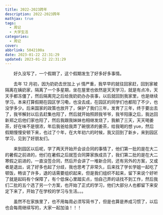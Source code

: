```yaml
---
title: 2022-2023跨年
description: 2022-2023跨年
mathjax: true
tags:
  - 周记
  - 大学生活
categories:
  - 周记
cover: 
abbrlink: 5042100a
date: 2023-01-22 22:31:29
updated: 2023-01-22 22:31:29
---
```


&emsp;&emsp;好久没写了，一个假期了，这个假期发生了好多好多事情。

&emsp;&emsp;去年 12 月初，因为奶奶去世加上 yi 情严重，我早早的就往回家赶，回到家被隔离在姨奶家，隔离了一个多星期，坐在屋里也依然是天天学习，就是有点冷，天天手都冻僵了，然后隔离完之后给我奶奶办办丧事，以后就回到我家里，也是继续学习。本来打算假期在园区学习嘞，也没去成，在园区的同学们也都阳了不少，也没学多少。后来国家的政策也放开了，保护了我们三年，发育了三年，终于要出去了，我爷解封以后去赶集也阳了，然后就开始照顾我爷爷，我爷阳康之后，我达回新郑之后他们家也阳了，然后我跟我妹妹也相继发烧了，我躺了三天，天天喝姜茶，好在味不是很浓，年后我爸给我弄了碗很浓的姜茶，给我喝的想 yue，然后假期慢慢安顿下来，也过了个年，在大年初六的时候，我又回到了新乡，来到园区学习，见到了好朋友们。

&emsp;&emsp;来到园区以后呢，学了两天开始开会谈合同的事情了，他们第一批的是在大二的暑假之前进的，他们在暑假之后就签合同算家族成员了，我们第二批的是在大二寒假之前进的，一直没签合同，然后开会讲了一堆新合同，还有另外的方案，又或者是退出，说了好多也起了分歧，我也思考了非常久，后来找了学长学姐一起吃了顿饭，畅谈了许多，退的话需要组织起来，但是我们组织不起来，留下来说个好听了就是起码有个保障了，有个低保心里踏实点，怕自己弄的话找不到工作，然后我们二批的五个选了另一个方案，也开始了正式的学习，他们大部分人也都留下来安定下来了，开始了在学校的学习与生活。。。

&emsp;&emsp;虽然不在家族里了，也不用每周必须写简书了，但是也算是养成习惯了，以后也会每周继续写的，大家一起加油！！！
